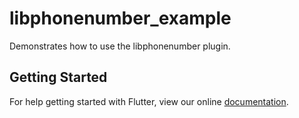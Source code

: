# libphonenumber_example

Demonstrates how to use the libphonenumber plugin.

## Getting Started

For help getting started with Flutter, view our online
[documentation](https://flutter.io/).
